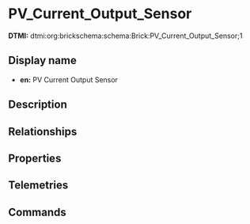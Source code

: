 # PV_Current_Output_Sensor
**DTMI:** dtmi:org:brickschema:schema:Brick:PV_Current_Output_Sensor;1
## Display name
- **en:** PV Current Output Sensor
## Description
## Relationships
## Properties
## Telemetries
## Commands
